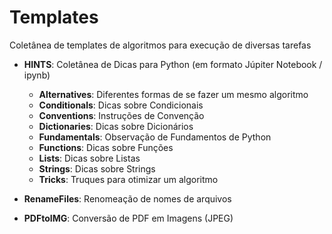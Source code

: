 # Templates
Coletânea de templates de algoritmos para execução de diversas tarefas


- **HINTS**: Coletânea de Dicas para Python (em formato Júpiter Notebook / ipynb)
  - **Alternatives**: Diferentes formas de se fazer um mesmo algoritmo
  - **Conditionals**: Dicas sobre Condicionais
  - **Conventions**: Instruções de Convenção
  - **Dictionaries**: Dicas sobre Dicionários
  - **Fundamentals**: Observação de Fundamentos de Python
  - **Functions**: Dicas sobre Funções
  - **Lists**: Dicas sobre Listas
  - **Strings**: Dicas sobre Strings
  - **Tricks**: Truques para otimizar um algoritmo

- **RenameFiles**: Renomeação de nomes de arquivos
- **PDFtoIMG**: Conversão de PDF em Imagens (JPEG) 
